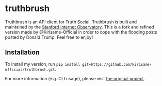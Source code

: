 # truthbrush
Truthbrush is an API client for Truth Social. Truthbrush is built and maintained by the [Stanford Internet Observatory](https://io.stanford.edu).
This is a fork and refined version made by @Kirisame-Official in order to cope with the flooding posts posted by Donald Trump. Feel free to enjoy! 

## Installation

To install my version, run `pip install git+https://github.com/kirisame-official/truthbrush.git`. 

For more information (e.g. CLI usage), please visit [the original project](https://github.com/stanfordio/truthbrush).
